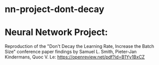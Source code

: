 # nn-project-dont-decay

# Neural Network Project:
Reproduction of the "Don't Decay the Learning Rate, Increase the Batch Size" conference paper findings by Samuel L. Smith, Pieter-Jan Kindermans, Quoc V. Le: https://openreview.net/pdf?id=B1Yy1BxCZ
